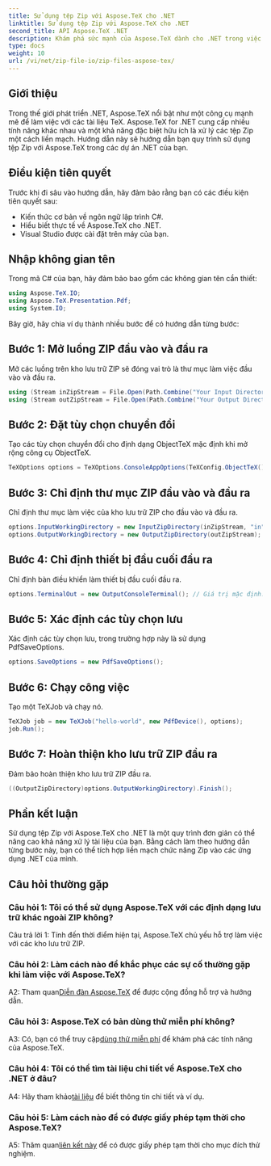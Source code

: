 ```yaml
---
title: Sử dụng tệp Zip với Aspose.TeX cho .NET
linktitle: Sử dụng tệp Zip với Aspose.TeX cho .NET
second_title: API Aspose.TeX .NET
description: Khám phá sức mạnh của Aspose.TeX dành cho .NET trong việc xử lý các tệp ZIP một cách dễ dàng. Tăng cường xử lý tài liệu trong các ứng dụng của bạn.
type: docs
weight: 10
url: /vi/net/zip-file-io/zip-files-aspose-tex/
---
```

## Giới thiệu

Trong thế giới phát triển .NET, Aspose.TeX nổi bật như một công cụ mạnh mẽ để làm việc với các tài liệu TeX. Aspose.TeX for .NET cung cấp nhiều tính năng khác nhau và một khả năng đặc biệt hữu ích là xử lý các tệp Zip một cách liền mạch. Hướng dẫn này sẽ hướng dẫn bạn quy trình sử dụng tệp Zip với Aspose.TeX trong các dự án .NET của bạn.

## Điều kiện tiên quyết

Trước khi đi sâu vào hướng dẫn, hãy đảm bảo rằng bạn có các điều kiện tiên quyết sau:

- Kiến thức cơ bản về ngôn ngữ lập trình C#.
- Hiểu biết thực tế về Aspose.TeX cho .NET.
- Visual Studio được cài đặt trên máy của bạn.

## Nhập không gian tên

Trong mã C# của bạn, hãy đảm bảo bao gồm các không gian tên cần thiết:

```csharp
using Aspose.TeX.IO;
using Aspose.TeX.Presentation.Pdf;
using System.IO;
```

Bây giờ, hãy chia ví dụ thành nhiều bước để có hướng dẫn từng bước:

## Bước 1: Mở luồng ZIP đầu vào và đầu ra

Mở các luồng trên kho lưu trữ ZIP sẽ đóng vai trò là thư mục làm việc đầu vào và đầu ra.

```csharp
using (Stream inZipStream = File.Open(Path.Combine("Your Input Directory", "zip-in.zip"), FileMode.Open))
using (Stream outZipStream = File.Open(Path.Combine("Your Output Directory", "zip-pdf-out.zip"), FileMode.Create))
```

## Bước 2: Đặt tùy chọn chuyển đổi

Tạo các tùy chọn chuyển đổi cho định dạng ObjectTeX mặc định khi mở rộng công cụ ObjectTeX.

```csharp
TeXOptions options = TeXOptions.ConsoleAppOptions(TeXConfig.ObjectTeX());
```

## Bước 3: Chỉ định thư mục ZIP đầu vào và đầu ra

Chỉ định thư mục làm việc của kho lưu trữ ZIP cho đầu vào và đầu ra.

```csharp
options.InputWorkingDirectory = new InputZipDirectory(inZipStream, "in");
options.OutputWorkingDirectory = new OutputZipDirectory(outZipStream);
```

## Bước 4: Chỉ định thiết bị đầu cuối đầu ra

Chỉ định bàn điều khiển làm thiết bị đầu cuối đầu ra.

```csharp
options.TerminalOut = new OutputConsoleTerminal(); // Giá trị mặc định. Sự phân công tùy ý.
```

## Bước 5: Xác định các tùy chọn lưu

Xác định các tùy chọn lưu, trong trường hợp này là sử dụng PdfSaveOptions.

```csharp
options.SaveOptions = new PdfSaveOptions();
```

## Bước 6: Chạy công việc

Tạo một TeXJob và chạy nó.

```csharp
TeXJob job = new TeXJob("hello-world", new PdfDevice(), options);
job.Run();
```

## Bước 7: Hoàn thiện kho lưu trữ ZIP đầu ra

Đảm bảo hoàn thiện kho lưu trữ ZIP đầu ra.

```csharp
((OutputZipDirectory)options.OutputWorkingDirectory).Finish();
```

## Phần kết luận

Sử dụng tệp Zip với Aspose.TeX cho .NET là một quy trình đơn giản có thể nâng cao khả năng xử lý tài liệu của bạn. Bằng cách làm theo hướng dẫn từng bước này, bạn có thể tích hợp liền mạch chức năng Zip vào các ứng dụng .NET của mình.

## Câu hỏi thường gặp

### Câu hỏi 1: Tôi có thể sử dụng Aspose.TeX với các định dạng lưu trữ khác ngoài ZIP không?

Câu trả lời 1: Tính đến thời điểm hiện tại, Aspose.TeX chủ yếu hỗ trợ làm việc với các kho lưu trữ ZIP.

### Câu hỏi 2: Làm cách nào để khắc phục các sự cố thường gặp khi làm việc với Aspose.TeX?

 A2: Tham quan[Diễn đàn Aspose.TeX](https://forum.aspose.com/c/tex/47) để được cộng đồng hỗ trợ và hướng dẫn.

### Câu hỏi 3: Aspose.TeX có bản dùng thử miễn phí không?

 A3: Có, bạn có thể truy cập[dùng thử miễn phí](https://releases.aspose.com/) để khám phá các tính năng của Aspose.TeX.

### Câu hỏi 4: Tôi có thể tìm tài liệu chi tiết về Aspose.TeX cho .NET ở đâu?

 A4: Hãy tham khảo[tài liệu](https://reference.aspose.com/tex/net/) để biết thông tin chi tiết và ví dụ.

### Câu hỏi 5: Làm cách nào để có được giấy phép tạm thời cho Aspose.TeX?

 A5: Thăm quan[liên kết này](https://purchase.aspose.com/temporary-license/) để có được giấy phép tạm thời cho mục đích thử nghiệm.